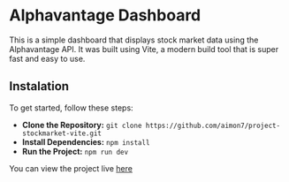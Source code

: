 # Alphavantage Dashboard

This is a simple dashboard that displays stock market data using the Alphavantage API. It was built using Vite, a modern build tool that is super fast and easy to use.

## Instalation

To get started, follow these steps:

- **Clone the Repository:** `git clone https://github.com/aimon7/project-stockmarket-vite.git`
- **Install Dependencies:** `npm install`
- **Run the Project:** `npm run dev`

You can view the project live [here](https://aimon7.github.io/project-stockmarket-vite/)